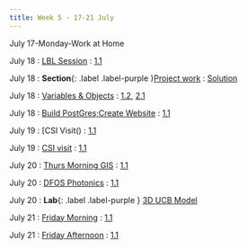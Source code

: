 ```yaml
---
title: Week 5 - 17-21 July
---
```

July 17-Monday-Work at Home

July 18
: [LBL Session](../lecture/sessLBL)
  : [1.1](#)

July 18
: **Section**{: .label .label-purple }[Project work]()
  : [Solution](#)

July 18
: [Variables & Objects](#)
  : [1.2](#), [2.1](#)

July 18
: [Build PostGres;Create Website](/InfrastructureChat/lecture/ses22-July18-Tuesaft)
  : [1.1](#)

July 19
: [CSI Visit()
  : [1.1](#)

July 19
: [CSI visit]()
  : [1.1](#)


July 20
: [Thurs Morning GIS]()
  : [1.1](#)

July 20
: [DFOS Photonics]()
  : [1.1](#)

July 20
: **Lab**{: .label .label-purple } [3D UCB Model](https://drive.google.com/drive/folders/1CaSKnF1V0NdqQNpGc2nKFkrKnaJdAQ6p)

July 21
: [Friday Morning]()
  : [1.1](#)

July 21
: [Friday Afternoon]()
  : [1.1](#)

